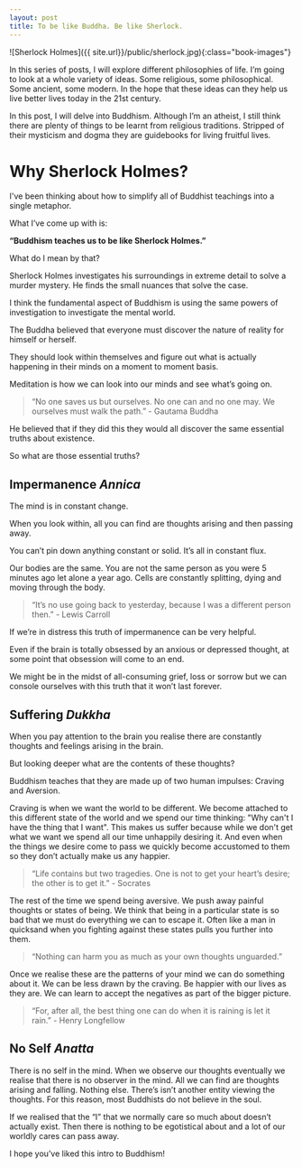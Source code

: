 ```yaml
---
layout: post 
title: To be like Buddha. Be like Sherlock.
---
```


![Sherlock Holmes]({{ site.url}}/public/sherlock.jpg){:class="book-images"}

In this series of posts, I will explore different philosophies of life. I’m going to look at a whole variety of ideas. Some religious, some philosophical. Some ancient, some modern.  In the hope that these ideas can they help us live better lives today in the 21st century.

In this post, I will delve into Buddhism. Although I’m an atheist, I still think there are plenty of things to be learnt from religious traditions. Stripped of their mysticism and dogma they are guidebooks for living fruitful lives. 

# Why Sherlock Holmes?
I've been thinking about how to simplify all of Buddhist teachings into a single metaphor. 

What I’ve come up with is: 

**“Buddhism teaches us to be like Sherlock Holmes.”**

What do I mean by that?

Sherlock Holmes investigates his surroundings in extreme detail to solve a murder mystery. He finds the small nuances that solve the case.

I think the fundamental aspect of Buddhism is using the same powers of investigation to investigate the mental world.

The Buddha believed that everyone must discover the nature of reality for himself or herself.

They should look within themselves and figure out what is actually happening in their minds on a moment to moment basis. 

Meditation is how we can look into our minds and see what’s going on.

> “No one saves us but ourselves. No one can and no one may. We ourselves must walk the path.” - Gautama Buddha

He believed that if they did this they would all discover the same essential truths about existence.

So what are those essential truths?

## Impermanence _Annica_
The mind is in constant change. 

When you look within, all you can find are thoughts arising and then passing away. 

You can’t pin down anything constant or solid. It’s all in constant flux.

Our bodies are the same. You are not the same person as you were 5 minutes ago let alone a year ago. Cells are constantly splitting, dying and moving through the body.

> “It’s no use going back to yesterday, because I was a different person then.” - Lewis Carroll

If we’re in distress this truth of impermanence can be very helpful. 

Even if the brain is totally obsessed by an anxious or depressed thought, at some point that obsession will come to an end. 

We might be in the midst of all-consuming grief, loss or sorrow but we can console ourselves with this truth that it won’t last forever.

## Suffering _Dukkha_
When you pay attention to the brain you realise there are constantly thoughts and feelings arising in the brain. 

But looking deeper what are the contents of these thoughts? 

Buddhism teaches that they are made up of two human impulses: Craving and Aversion.

Craving is when we want the world to be different. We become attached to this different state of the world and we spend our time thinking: "Why can't I have the thing that I want". This makes us suffer because while we don't get what we want we spend all our time unhappily desiring it. And even when the things we desire come to pass we quickly become accustomed to them so they don’t actually make us any happier. 

>“Life contains but two tragedies. One is not to get your heart’s desire; the other is to get it.” - Socrates

The rest of the time we spend being aversive. We push away painful thoughts or states of being. We think that being in a particular state is so bad that we must do everything we can to escape it. Often like a man in quicksand when you fighting against these states pulls you further into them.

> “Nothing can harm you as much as your own thoughts unguarded.” 

Once we realise these are the patterns of your mind we can do something about it. We can be less drawn by the craving. Be happier with our lives as they are. We can learn to accept the negatives as part of the bigger picture.

> “For, after all, the best thing one can do when it is raining is let it rain.” - Henry Longfellow

## No Self _Anatta_
There is no self in the mind.
When we observe our thoughts eventually we realise that there is no observer in the mind. All we can find are thoughts arising and falling. Nothing else. There’s isn’t another entity viewing the thoughts. For this reason, most Buddhists do not believe in the soul. 

If we realised that the “I” that we normally care so much about doesn’t actually exist. Then there is nothing to be egotistical about and a lot of our worldly cares can pass away.

I hope you’ve liked this intro to Buddhism!
